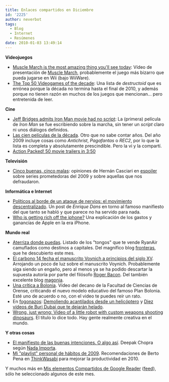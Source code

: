 ```yaml
---
title: Enlaces compartidos en Diciembre
id: '2225'
author: neverbot
tags:
  - Blog
  - Internet
  - Resúmenes
date: 2010-01-03 13:49:14
---
```


**Videojuegos**

*   [Muscle March is the most amazing thing you'll see today](http://www.destructoid.com/muscle-march-is-the-most-amazing-thing-you-ll-see-today-156138.phtml): Vídeo de presentación de [Muscle March](http://en.wikipedia.org/wiki/Muscle_March), probablemente el juego más bizarro que pueda jugarse en Wii (bajo WiiWare).
*   [The Top 50 Videogames of the decade](http://www.destructoid.com/the-top-50-videogames-of-the-decade-10-1--155591.phtml): Una lista de _destructoid_ que es errónea porque la década no termina hasta el final de 2010, y además porque no tienen razón en muchos de los juegos que mencionan... pero entretenida de leer.

**Cine**

*   [Jeff Bridges admits Iron Man movie had no script](http://io9.com/5417310/jeff-bridges-admits-iron-man-movie-had-no-script): La (primera) película de _Iron Man_ se fue escribiendo sobre la marcha, sin tener un _script_ claro ni unos diálogos definidos.
*   [Las cien películas de la década](http://emperadordeloshelados.wordpress.com/2009/12/10/las-cien-peliculas-de-la-decada/). Otro que no sabe contar años. Del año 2009 incluye cosas como _Antichrist_, _Pagafantas_ o _REC2_, por lo que la lista es completa y absolutamente prescindible. Pero la vi y la compartí.
*   [Action Packed! 50 movie trailers in 3:50](http://www.geekologie.com/2009/12/action_packed_50_movie_trailer.php)

**Televisión**

*   [Cinco buenas, cinco malas](http://blogs.elpais.com/espoiler/2009/12/cinco-buenas-cinco-malas.html): opiniones de Hernán Casciari en [espoiler](http://blogs.elpais.com/espoiler/index.html) sobre series prometedoras del 2009 y sobre aquellas que nos defraudaron.

**Informática e Internet**

*   [Políticos al borde de un ataque de nervios: el movimiento descentralizado](http://www.enriquedans.com/2009/12/politicos-al-borde-de-un-ataque-de-nervios-el-movimiento-descentralizado.html?utm_source=feedburner&utm_medium=feed&utm_campaign=Feed%3A+ElBlogDeEnriqueDans+%28El+Blog+de+Enrique+Dans%29). Un post de _Enrique Dans_ en torno al famoso manifiesto del que tanto se habló y que parece no ha servido para nada.
*   [Who is getting rich off the iphone?](http://gigaom.com/2009/12/09/who-is-getting-rich-off-the-iphone/) Una explicación de los gastos y ganancias de Apple en la era iPhone.

**Mundo real**

*   [Aterriza donde puedas](http://fronterasblog.wordpress.com/2009/12/09/aterriza-donde-puedas/). Listado de los "tongos" que te vende RyanAir camuflados como destinos a capitales. Del magnífico blog [fronteras](http://fronterasblog.wordpress.com/), que he descubierto este mes.
*   [El carbono 14 fecha el manuscrito Voynich a principios del siglo XV](http://blogs.elcorreodigital.com/magonia/2009/12/9/el-carbono-14-fecha-manuscrito-voynich-principios-del-siglo). Arrojando un poco de luz sobre el manuscrito Voynich. Probablemente siga siendo un engaño, pero al menos ya se ha podido descartar la supuesta autoría por parte del filósofo [Roger Bacon](http://en.wikipedia.org/wiki/Roger_Bacon). Del también excelente blog [magonia](http://blogs.elcorreodigital.com/magonia).
*   [Una crítica a Bolonia](http://www.escolar.net/MT/archives/2009/12/una-critica-a-bolonia.html). Vídeo del decano de la Facultad de Ciencias de Orense, criticando el nuevo modelo educativo del famoso Plan Bolonia. Esté uno de acuerdo o no, con el video te puedes reír un rato.
*   En [fogonazos](http://www.fogonazos.es/): [Demoliendo acantilados desde un helicóptero](http://www.fogonazos.es/2009/12/demoliendo-acantilados-desde-un.html) y [Diez vídeos de Burj Dubai que te dejarán helado](http://www.fogonazos.es/2009/12/diez-videos-del-burj-dubai-que-te.html).
*   [Wrong, just wrong: Video of a little robot with custom weapons shooting dinosaurs](http://www.geekologie.com/2009/12/wrong_just_wrong_video_of_a_li.php). El título lo dice todo. Hay gente realmente creativa en el mundo.

**Y otras cosas**

*   [El manifiesto de las buenas intenciones. O algo así](http://blogs.menstyle.es/nadaimporta/?p=823). Deepak Chopra según [Nada Importa](http://blogs.menstyle.es).
*   [Mi "playlist" personal de hábitos de 2009](http://thinkwasabi.com/2009/12/habitos-2009/?utm_source=feedburner&utm_medium=feed&utm_campaign=Feed%3A+thinkwasabi+%28ThinkWasabi%29). Recomendaciones de Berto Pena en [ThinkWasabi](http://thinkwasabi.com/) para mejorar la productividad en 2010.

Y muchos más en [Mis elementos Compartidos de Google Reader](http://www.google.com/reader/shared/ivan.alonso.gutierrez) ([feed](http://www.google.com/reader/public/atom/user%2F09366122199141886851%2Fstate%2Fcom.google%2Fbroadcast)), sólo he seleccionado algunos de este mes.